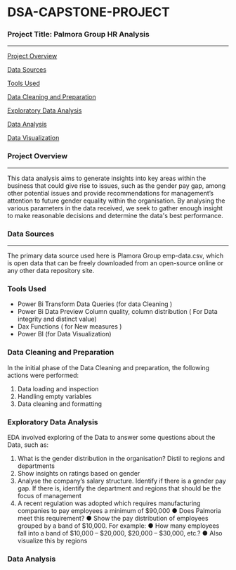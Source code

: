 # DSA-CAPSTONE-PROJECT

### Project Title: Palmora Group HR Analysis
---
[Project Overview](#project-overview)

[Data Sources](#data-sources)

[Tools Used](#tools-used)

[Data Cleaning and Preparation](#data-cleaning-and-preparation)

[Exploratory Data Analysis](#exploratory-data-analysis)

[Data Analysis](#data-analysis)

[Data Visualization](*#data-visualization)

### Project Overview
---
This data analysis aims to generate insights into key areas within the business that could give rise to issues, such as the gender pay gap, among other potential issues and provide recommendations for management’s attention to future gender equality within the organisation. By analysing the various parameters in the data received, we seek to gather enough insight to make reasonable decisions and determine the data's best performance. 

### Data Sources
---
The primary data source used here is Plamora Group emp-data.csv, which is open data that can be freely downloaded from an open-source online or any other data repository site.

### Tools Used

- Power Bi Transform Data Queries (for data Cleaning )
-  Power Bi Data Preview Column quality, column distribution ( For Data integrity and distinct value)
-  Dax Functions ( for New measures )
- Power BI (for Data Visualization)
### Data Cleaning and Preparation

In the initial phase of the Data Cleaning and preparation, the following actions were performed:
1. Data loading and inspection
2. Handling empty variables
3. Data cleaning and formatting
   
### Exploratory Data Analysis

EDA involved exploring of the Data to answer some questions about the Data, such as:

1. What is the gender distribution in the organisation? Distil to regions and 
departments 
2. Show insights on ratings based on gender 
3. Analyse the company’s salary structure. Identify if there is a gender pay gap. If 
there is, identify the department and regions that should be the focus of 
management 
4. A recent regulation was adopted which requires manufacturing companies to pay 
employees a minimum of $90,000 
● Does Palmoria meet this requirement? 
● Show the pay distribution of employees grouped by a band of $10,000. For example: 
● How many employees fall into a band of $10,000 – $20,000, $20,000 – $30,000, 
etc.?
● Also visualize this by regions 
### Data Analysis
